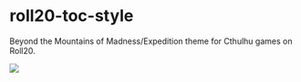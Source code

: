 roll20-toc-style
================

Beyond the Mountains of Madness/Expedition theme for Cthulhu games on Roll20.

![](http://cl.ly/image/2m2Z3W1b172J/Screen%20Shot%202014-10-27%20at%2011.48.40%20PM.png)
